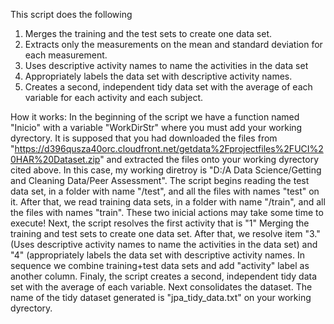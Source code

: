 This script does the following
1.  Merges the training and the test sets to create one data set.
2.	Extracts only the measurements on the mean and standard deviation for each measurement. 
3.	Uses descriptive activity names to name the activities in the data set
4.	Appropriately labels the data set with descriptive activity names. 
5.	Creates a second, independent tidy data set with the average of each variable for each activity and each subject. 

How it works:
In the beginning of the script we have a function named "Inicio" with a variable "WorkDirStr" where you must add your working dyrectory. It is supposed that you had downloaded the files from "https://d396qusza40orc.cloudfront.net/getdata%2Fprojectfiles%2FUCI%20HAR%20Dataset.zip" and extracted the files onto your working dyrectory cited above.
In this case, my working diretroy is "D:/A Data Science/Getting and Cleaning Data/Peer Assessment".
The script begins reading the test data set, in a folder with name "/test", and all the files with names "test" on it. After that, we read training data sets, in a folder with name "/train", and all the files with names "train".
These two inicial actions may take some time to execute!
Next, the script resolves the first activity that is "1" Merging the training and test sets to create one data set.
After that, we resolve item "3."(Uses descriptive activity names to name the activities in the data set) and "4" (appropriately labels the data set with descriptive activity names. In sequence we combine training+test data sets and add "activity" label as another column.
Finaly, the script creates a second, independent tidy data set with the average of each variable. Next consolidates the dataset.
The name of the tidy dataset generated is "jpa_tidy_data.txt" on your working dyrectory.
